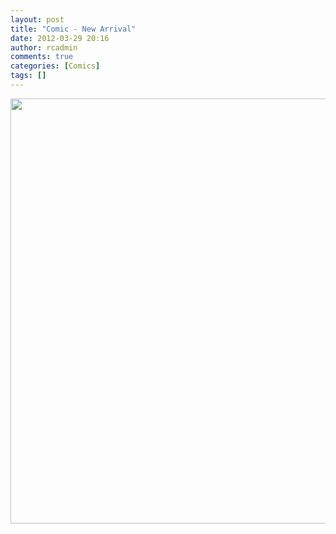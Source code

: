 ```yaml
---
layout: post
title: "Comic - New Arrival"
date: 2012-03-29 20:16
author: rcadmin
comments: true
categories: [Comics]
tags: []
---
```

<a href="http://bitsmack.com/wp/2012/03/29/comic-new-arrival/attachment/20120329/" rel="attachment wp-att-2345"><img src="http://bitsmack.com/wp/wp-content/uploads/2012/03/20120329.jpg" alt="" title="since you are having a sea-section does that mean it's taking place on a boat?" width="680" height="680" class="alignnone size-full wp-image-2345" /></a>
